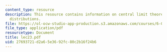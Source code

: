 ```yaml
---
content_type: resource
description: This resource contains information on central limit theorem, and binomial
  distributions.
file: https://ol-ocw-studio-app-production.s3.amazonaws.com/courses/6-041-probabilistic-systems-analysis-and-applied-probability-spring-2006/27693721d2a65e3692fc80c2b16f24b6_lec23.pdf
file_type: application/pdf
resourcetype: Document
title: lec23.pdf
uid: 27693721-d2a6-5e36-92fc-80c2b16f24b6
---
```

